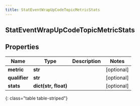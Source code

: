 ```yaml
---
title: StatEventWrapUpCodeTopicMetricStats
---
```

## StatEventWrapUpCodeTopicMetricStats

## Properties

|Name | Type | Description | Notes|
|------------ | ------------- | ------------- | -------------|
| **metric** | **str** |  | [optional] |
| **qualifier** | **str** |  | [optional] |
| **stats** | **dict(str, float)** |  | [optional] |
{: class="table table-striped"}



